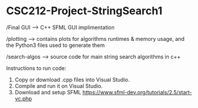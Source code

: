# CSC212-Project-StringSearch1

/Final GUI --> C++ SFML GUI implimentation 

/plotting --> contains plots for algorithms runtimes & memory usage, and the Python3 files used to generate them

/search-algos --> source code for main string search algorithms in c++

Instructions to run code:

1. Copy or download .cpp files into Visual Studio.
2. Compile and run it on Visual Studio.
3. Download and setup SFML https://www.sfml-dev.org/tutorials/2.5/start-vc.php

